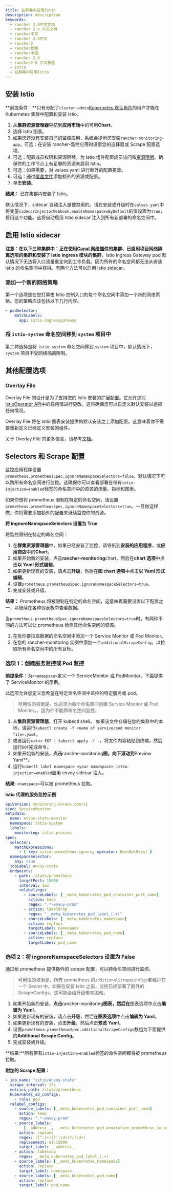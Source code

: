 ```yaml
---
title: 在群集中启用Istio
description: description
keywords:
  - rancher 2.0中文文档
  - rancher 2.x 中文文档
  - rancher中文
  - rancher 2.0中文
  - rancher2
  - rancher教程
  - rancher中国
  - rancher 2.0
  - rancher2.0 中文教程
  - Istio
  - 在群集中启用Istio
---
```


## 安装 Istio

**前提条件：**只有分配了`cluster-admin`[Kubernetes 默认角色](https://kubernetes.io/docs/reference/access-authn-authz/rbac/#user-facing-roles)的用户才能在 Kubernetes 集群中配置和安装 Istio。

1. 从**集群资源管理器**导航到**应用市场**中的可用**Chart**。
1. 选择 Istio 图表。
1. 如果您还没有安装自己的监控应用，系统会提示您安装`rancher-monitoring-app`。可选：在安装 rancher-监控应用时设置您的选择器或 Scrape 配置选项。
1. 可选：配置成员权限和资源限额。为 Istio 组件配置成员访问和[资源限额]({{<baseurl>}}/rancher/v2.x/en/cluster-admin/tools/istio/resources/)。确保你的工作节点上有足够的资源来启用 Istio。
1. 可选：如果需要，对 values.yaml 进行额外的配置更改。
1. 可选：通过[覆盖文件](#overlay-file)添加额外的资源或配置。
1. 单击**安装**。

**结果：** 已在集群内安装了 Istio。

默认情况下，sidecar 自动注入是被禁用的。请在安装或升级时在`values.yaml`中将变量`sidecarInjectorWebhook.enableNamespacesByDefault`的值设置为`true`，启用这个功能。这将自动启用 Istio sidecar 注入到所有新部署的命名空间中。

## 启用 Istio sidecar

**注意：**在以下三种集群中：**正在使用[Canal 网络插件](/docs/rancher2/cluster-provisioning/rke-clusters/options/_index)的集群**、**已启用项目网络隔离选项的集群**和**安装了 Istio Ingress 模块的集群**，Istio Ingress Gateway pod 默认情况下无法将入口流量重定向到工作负载。因为所有的命名空间都无法从安装 Istio 的命名空间中获得。有两个方法可以启用 Istio sidecar。

### 添加一个新的网络策略

第一个选项是在您打算由 Istio 控制入口的每个命名空间中添加一个新的网络策略。您的策略应该包括以下几行内容。

```yaml
- podSelector:
    matchLabels:
      app: istio-ingressgateway
```

### 将 `istio-system` 命名空间移到 `system` 项目中

第二种选择是将 `istio-system` 命名空间移到 `system` 项目中，默认情况下， `system` 项目不受网络隔离限制。

## 其他配置选项

### Overlay File

Overlay File 的设计是为了支持您的 Istio 安装的扩展配置。它允许您对[IstioOperator API](https://istio.io/latest/docs/reference/config/istio.operator.v1alpha1/)中的任何值进行更改。这将确保您可以自定义默认安装以适应任何情况。

Overlay File 将在 Istio 图表安装提供的默认安装之上添加配置。这意味着你不需要重新定义已经定义安装的组件。

关于 Overlay File 的更多信息，请参考[文档](https://istio.io/latest/docs/setup/install/istioctl/#configure-component-settings)。

## Selectors 和 Scrape 配置

监控应用程序设置`prometheus.prometheusSpec.ignoreNamespaceSelectors=false`，默认情况下可以跨所有命名空间进行监控。这确保你可以查看部署在带有`istio-injection=enabled`标签的命名空间中的资源的流量、指标和图表。

如果你想将 prometheus 限制在特定的命名空间，请设置`prometheus.prometheusSpec.ignoreNamespaceSelectors=true`。一旦你这样做，你将需要添加额外的配置来继续监控你的资源。

**将 ingnoreNamspaceSelectors 设置为 True**

将监控限制在特定的命名空间：

1. 在**群集资源管理器**中，如果已经安装了监控，请导航到**安装的应用程序**，或**应用商店**中的**Chart**。
1. 如果开始新的安装，点击**rancher-monitoring**chart，然后在**chart 选项**中点击**以 Yaml 形式编辑**。
1. 如果更新现有的安装，请点击**升级**，然后在**图 chart 选项**中点击**以 Yaml 形式编辑**。
1. 设置`prometheus.prometheusSpec.ignoreNamespaceSelectors=true`。
1. 完成安装或升级。

**结果：** Prometheus 将被限制在特定的命名空间，这意味着需要设置以下配置之一，以继续在各种仪表板中查看数据。

当`prometheus.prometheusSpec.ignoreNamespaceSelectors=true`时，有两种不同的方法可以让 prometheus 检测其他命名空间的资源。

1. 在有你要拉取数据的命名空间中添加一个 Service Monitor 或 Pod Monitor。
1. 在您的 rancher-monitoring 实例中添加一个`additionalScrapeConfig`，以拉取所有命名空间中的所有目标。

### 选项 1：创建服务监控或 Pod 监控

**前提条件**：为`<namaspace>`定义一个 ServiceMonitor 或 PodMonitor。下面提供了 ServiceMonitor 的示例。

此选项允许您定义您希望在特定命名空间中监控的特定服务或 pod。

> 可用性的权衡是，你必须为每个命名空间创建 Service Monitor 或 Pod Monitor。，因为你不能跨命名空间监控。

1. 从**集群资源管理器**，打开 kubectl shell。
   如果该文件存储在您的集群中的本地，请运行`kubectl create -f <name of service/pod monitor file>.yaml`。
1. 或者运行`cat<< EOF | kubectl apply -f -`，将文件内容粘贴到终端，然后运行`EOF`完成命令。
1. 如果开始新的安装，**点击**rancher-monitoring**图，向下滚动到**Preview Yaml\*\*。
1. 运行`kubectl label namespace <your namespace> istio-injection=enabled`启用 envoy sidecar 注入。

**结果:** `<namspace>`可以被 prometheus 拉取。

**Istio 代理的服务监控示例**

```yaml
apiVersion: monitoring.coreos.com/v1
kind: ServiceMonitor
metadata:
  name: envoy-stats-monitor
  namespace: istio-system
  labels:
    monitoring: istio-proxies
spec:
  selector:
    matchExpressions:
      - { key: istio-prometheus-ignore, operator: DoesNotExist }
  namespaceSelector:
    any: true
  jobLabel: envoy-stats
  endpoints:
    - path: /stats/prometheus
      targetPort: 15090
      interval: 15s
      relabelings:
        - sourceLabels: [__meta_kubernetes_pod_container_port_name]
          action: keep
          regex: ".*-envoy-prom"
        - action: labeldrop
          regex: "__meta_kubernetes_pod_label_(.+)"
        - sourceLabels: [__meta_kubernetes_namespace]
          action: replace
          targetLabel: namespace
        - sourceLabels: [__meta_kubernetes_pod_name]
          action: replace
          targetLabel: pod_name
```

### 选项 2：将 ingnoreNamspaceSelectors 设置为 False

通过给 prometheus 提供额外的 scrape 配置，可以跨命名空间进行监控。

> 可用性的权衡是，所有 prometheus 的`additionalScrapeConfigs`都维护在一个 Secret 中。如果在安装 Istio 之前，监控已经部署了额外的 ScrapeConfigs，这可能会给升级带来困难。

1. 如果开始新的安装，**点击**rancher-monitoring**图表，然后在**图表选项中点击**编辑为 Yaml**。
1. 如果更新现有的安装，请点击**升级**，然后在**图表选项**中点击**编辑为 Yaml**。
1. 如果更新现有的安装，点击**升级**，然后点击**预览 Yaml**。
1. 设置`prometheus.prometheusSpec.additionalScrapeConfigs`数组为下面提供的**Additional Scrape Config**。
1. 完成安装或升级。

**结果:**所有带有`istio-injection=enabled`标签的命名空间都将被 prometheus 拉取。

**附加的 Scrape 配置：**

```yaml
- job_name: "istio/envoy-stats"
  scrape_interval: 15s
  metrics_path: /stats/prometheus
  kubernetes_sd_configs:
    - role: pod
  relabel_configs:
    - source_labels: [__meta_kubernetes_pod_container_port_name]
      action: keep
      regex: ".*-envoy-prom"
    - source_labels:
        [__address__, __meta_kubernetes_pod_annotation_prometheus_io_port]
      action: replace
      regex: ([^:]+)(?::\d+)?;(\d+)
      replacement: $1:15090
      target_label: __address__
    - action: labelmap
      regex: __meta_kubernetes_pod_label_(.+)
    - source_labels: [__meta_kubernetes_namespace]
      action: replace
      target_label: namespace
    - source_labels: [__meta_kubernetes_pod_name]
      action: replace
      target_label: pod_name
```
